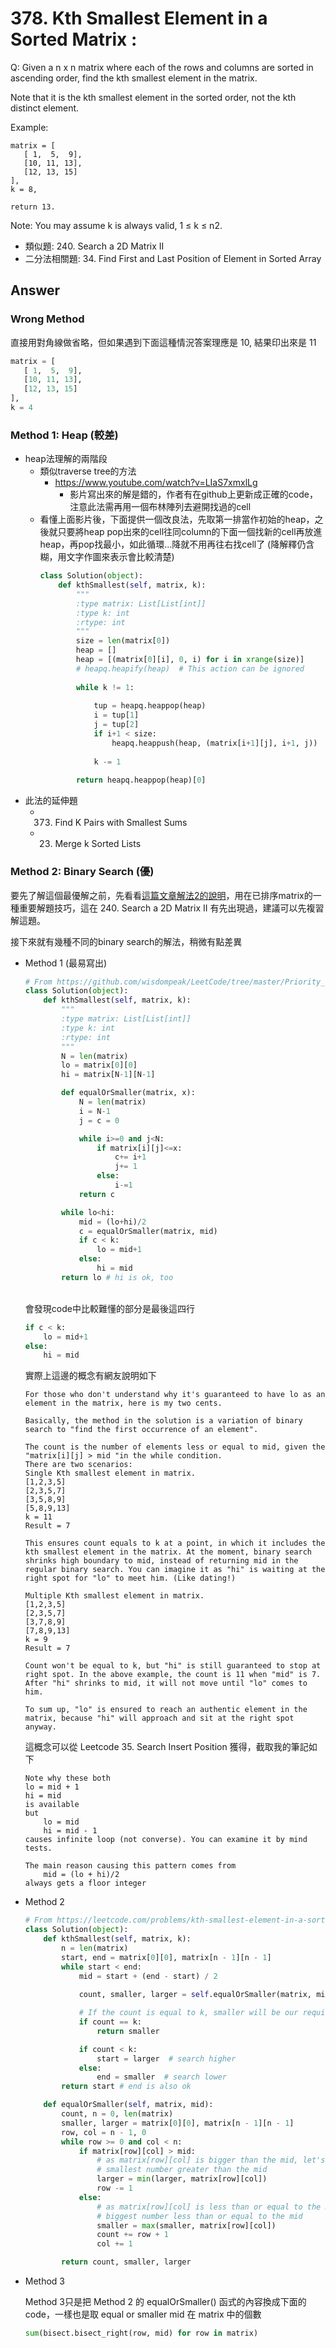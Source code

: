 # 378. Kth Smallest Element in a Sorted Matrix : 
Q: Given a n x n matrix where each of the rows and columns are sorted in ascending order, find the kth smallest element in the matrix.

Note that it is the kth smallest element in the sorted order, not the kth distinct element.

Example:
```
matrix = [
   [ 1,  5,  9],
   [10, 11, 13],
   [12, 13, 15]
],
k = 8,

return 13.
```
Note:
You may assume k is always valid, 1 ≤ k ≤ n2.

* 類似題: 240. Search a 2D Matrix II 
* 二分法相關題: 34. Find First and Last Position of Element in Sorted Array

## Answer
### Wrong Method
直接用對角線做省略，但如果遇到下面這種情況答案理應是 10, 結果印出來是 11
```python
matrix = [
   [ 1,  5,  9],
   [10, 11, 13],
   [12, 13, 15]
],
k = 4
```

### Method 1: Heap (較差)
* heap法理解的兩階段
    * 類似traverse tree的方法
        * https://www.youtube.com/watch?v=LIaS7xmxlLg
            * 影片寫出來的解是錯的，作者有在github上更新成正確的code，注意此法需再用一個布林陣列去避開找過的cell  
    * 看懂上面影片後，下面提供一個改良法，先取第一排當作初始的heap，之後就只要將heap pop出來的cell往同column的下面一個找新的cell再放進heap，再pop找最小，如此循環...降就不用再往右找cell了 (降解釋仍含糊，用文字作圖來表示會比較清楚)
        ```python
        class Solution(object):
            def kthSmallest(self, matrix, k):
                """
                :type matrix: List[List[int]]
                :type k: int
                :rtype: int
                """
                size = len(matrix[0])
                heap = []
                heap = [(matrix[0][i], 0, i) for i in xrange(size)]
                # heapq.heapify(heap)  # This action can be ignored
                
                while k != 1:
                    
                    tup = heapq.heappop(heap)
                    i = tup[1]
                    j = tup[2]
                    if i+1 < size:
                        heapq.heappush(heap, (matrix[i+1][j], i+1, j))
                    
                    k -= 1
                                                        
                return heapq.heappop(heap)[0]
        ```
* 此法的延伸題
    * 373. Find K Pairs with Smallest Sums
    * 23. Merge k Sorted Lists

### Method 2: Binary Search (優)
要先了解這個最優解之前，先看看[這篇文章解法2的說明](https://github.com/wisdompeak/LeetCode/tree/master/Priority_Queue/378.Kth-Smallest-Element-in-a-Sorted-Matrix)，用在已排序matrix的一種重要解題技巧，這在 240. Search a 2D Matrix II 有先出現過，建議可以先複習解這題。

接下來就有幾種不同的binary search的解法，稍微有點差異
* Method 1 (最易寫出)
    ```python
    # From https://github.com/wisdompeak/LeetCode/tree/master/Priority_Queue/378.Kth-Smallest-Element-in-a-Sorted-Matrix
    class Solution(object):
        def kthSmallest(self, matrix, k):
            """
            :type matrix: List[List[int]]
            :type k: int
            :rtype: int
            """
            N = len(matrix)
            lo = matrix[0][0]
            hi = matrix[N-1][N-1]

            def equalOrSmaller(matrix, x):
                N = len(matrix)
                i = N-1
                j = c = 0

                while i>=0 and j<N:
                    if matrix[i][j]<=x:
                        c+= i+1
                        j+= 1
                    else:
                        i-=1
                return c

            while lo<hi:
                mid = (lo+hi)/2
                c = equalOrSmaller(matrix, mid)
                if c < k:
                    lo = mid+1
                else:
                    hi = mid
            return lo # hi is ok, too
    ```
    \
    會發現code中比較難懂的部分是最後這四行
    ```python
    if c < k:
        lo = mid+1
    else:
        hi = mid
    ```
    實際上這邊的概念有網友說明如下
    ```
    For those who don't understand why it's guaranteed to have lo as an element in the matrix, here is my two cents.

    Basically, the method in the solution is a variation of binary search to "find the first occurrence of an element".

    The count is the number of elements less or equal to mid, given the "matrix[i][j] > mid "in the while condition.
    There are two scenarios:
    Single Kth smallest element in matrix.
    [1,2,3,5]
    [2,3,5,7]
    [3,5,8,9]
    [5,8,9,13]
    k = 11
    Result = 7

    This ensures count equals to k at a point, in which it includes the kth smallest element in the matrix. At the moment, binary search shrinks high boundary to mid, instead of returning mid in the regular binary search. You can imagine it as "hi" is waiting at the right spot for "lo" to meet him. (Like dating!)

    Multiple Kth smallest element in matrix.
    [1,2,3,5]
    [2,3,5,7]
    [3,7,8,9]
    [7,8,9,13]
    k = 9
    Result = 7

    Count won't be equal to k, but "hi" is still guaranteed to stop at right spot. In the above example, the count is 11 when "mid" is 7. After "hi" shrinks to mid, it will not move until "lo" comes to him.

    To sum up, "lo" is ensured to reach an authentic element in the matrix, because "hi" will approach and sit at the right spot anyway.
    ```
    這概念可以從 Leetcode 35. Search Insert Position 獲得，截取我的筆記如下
    ```
    Note why these both
    lo = mid + 1
    hi = mid
    is available
    but 
        lo = mid
        hi = mid - 1
    causes infinite loop (not converse). You can examine it by mind tests.

    The main reason causing this pattern comes from
        mid = (lo + hi)/2 
    always gets a floor integer
    ```

* Method 2
    ```python
    # From https://leetcode.com/problems/kth-smallest-element-in-a-sorted-matrix/discuss/301357/Simple-to-understand-solutions-using-Heap-and-Binary-Search-JavaPython
    class Solution(object):
        def kthSmallest(self, matrix, k):
            n = len(matrix)
            start, end = matrix[0][0], matrix[n - 1][n - 1]
            while start < end:
                mid = start + (end - start) / 2
                
                count, smaller, larger = self.equalOrSmaller(matrix, mid)

                # If the count is equal to k, smaller will be our required number as it is the “biggest number less than or equal to the middle”, and is definitely present in the matrix.
                if count == k:
                    return smaller

                if count < k:
                    start = larger  # search higher
                else:
                    end = smaller  # search lower
            return start # end is also ok

        def equalOrSmaller(self, matrix, mid):
            count, n = 0, len(matrix)
            smaller, larger = matrix[0][0], matrix[n - 1][n - 1]
            row, col = n - 1, 0
            while row >= 0 and col < n:
                if matrix[row][col] > mid:
                    # as matrix[row][col] is bigger than the mid, let's keep track of the
                    # smallest number greater than the mid
                    larger = min(larger, matrix[row][col])
                    row -= 1
                else:
                    # as matrix[row][col] is less than or equal to the mid, let's keep track of the
                    # biggest number less than or equal to the mid
                    smaller = max(smaller, matrix[row][col])
                    count += row + 1
                    col += 1

            return count, smaller, larger
    ```

* Method 3

    Method 3只是把 Method 2 的 equalOrSmaller() 函式的內容換成下面的code，一樣也是取 equal or smaller mid 在 matrix 中的個數
    ```python
    sum(bisect.bisect_right(row, mid) for row in matrix)
    ```